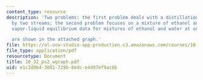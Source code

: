 ```yaml
---
content_type: resource
description: 'Two problems: the first problem deals with a distillation column fed
  by two streams; the second problem focuses on a mixture of ethanol and water. The
  vapor-liquid equilibrium data for mixtures of ethanol and water at one atmosphere

  are shown in the attached graph.'
file: https://ol-ocw-studio-app-production.s3.amazonaws.com/courses/10-32-separation-processes-spring-2005/e1c3d9643881729b8edce4d97ef9ac6b_10_32_ps2_wgraph.pdf
file_type: application/pdf
resourcetype: Document
title: 10_32_ps2_wgraph.pdf
uid: e1c3d964-3881-729b-8edc-e4d97ef9ac6b
---
```

